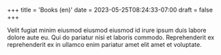 +++
title = 'Books (en)'
date = 2023-05-25T08:24:33-07:00
draft = false
+++

Velit fugiat minim eiusmod eiusmod eiusmod id irure ipsum duis labore dolore aute eu. Qui do pariatur nisi et laboris commodo. Reprehenderit ex reprehenderit ex in ullamco enim pariatur amet elit amet et voluptate.
